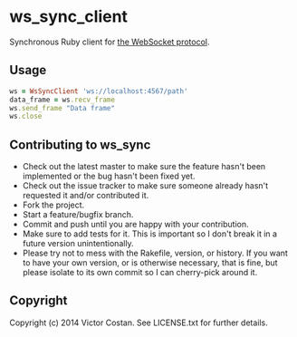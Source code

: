 # ws_sync_client

Synchronous Ruby client for
[the WebSocket protocol](http://tools.ietf.org/html/rfc6455).

## Usage

```ruby
ws = WsSyncClient 'ws://localhost:4567/path'
data_frame = ws.recv_frame
ws.send_frame "Data frame"
ws.close
```

## Contributing to ws_sync

* Check out the latest master to make sure the feature hasn't been implemented or the bug hasn't been fixed yet.
* Check out the issue tracker to make sure someone already hasn't requested it and/or contributed it.
* Fork the project.
* Start a feature/bugfix branch.
* Commit and push until you are happy with your contribution.
* Make sure to add tests for it. This is important so I don't break it in a future version unintentionally.
* Please try not to mess with the Rakefile, version, or history. If you want to have your own version, or is otherwise necessary, that is fine, but please isolate to its own commit so I can cherry-pick around it.

## Copyright

Copyright (c) 2014 Victor Costan. See LICENSE.txt for further details.
